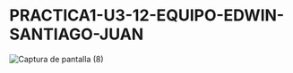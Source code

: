 # PRACTICA1-U3-12-EQUIPO-EDWIN-SANTIAGO-JUAN
![Captura de pantalla (8)](https://github.com/EDWINYAHIR13/PRACTICA1-U3-12-EQUIPO-EDWIN-SANTIAGO-JUAN/assets/148461746/24d2b84a-8e93-49fc-8bf3-ba76d5456ab5)
